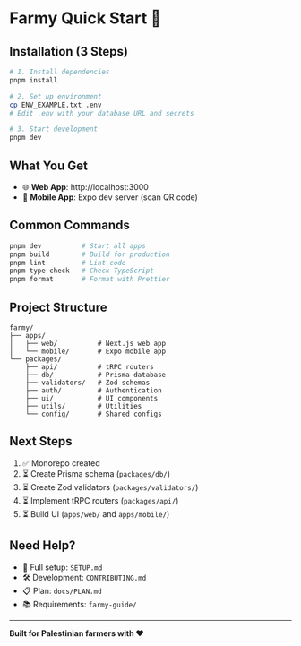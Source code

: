 # Farmy Quick Start 🚀

## Installation (3 Steps)

```bash
# 1. Install dependencies
pnpm install

# 2. Set up environment
cp ENV_EXAMPLE.txt .env
# Edit .env with your database URL and secrets

# 3. Start development
pnpm dev
```

## What You Get

- 🌐 **Web App**: http://localhost:3000
- 📱 **Mobile App**: Expo dev server (scan QR code)

## Common Commands

```bash
pnpm dev          # Start all apps
pnpm build        # Build for production
pnpm lint         # Lint code
pnpm type-check   # Check TypeScript
pnpm format       # Format with Prettier
```

## Project Structure

```
farmy/
├── apps/
│   ├── web/          # Next.js web app
│   └── mobile/       # Expo mobile app
└── packages/
    ├── api/          # tRPC routers
    ├── db/           # Prisma database
    ├── validators/   # Zod schemas
    ├── auth/         # Authentication
    ├── ui/           # UI components
    ├── utils/        # Utilities
    └── config/       # Shared configs
```

## Next Steps

1. ✅ Monorepo created
2. ⏳ Create Prisma schema (`packages/db/`)
3. ⏳ Create Zod validators (`packages/validators/`)
4. ⏳ Implement tRPC routers (`packages/api/`)
5. ⏳ Build UI (`apps/web/` and `apps/mobile/`)

## Need Help?

- 📖 Full setup: `SETUP.md`
- 🛠️ Development: `CONTRIBUTING.md`
- 📋 Plan: `docs/PLAN.md`
- 📚 Requirements: `farmy-guide/`

---

**Built for Palestinian farmers with ❤️**

